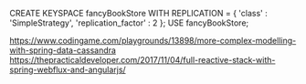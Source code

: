 
CREATE KEYSPACE fancyBookStore WITH REPLICATION = { 'class' : 'SimpleStrategy', 'replication_factor' : 2 };
USE fancyBookStore;

https://www.codingame.com/playgrounds/13898/more-complex-modelling-with-spring-data-cassandra
https://thepracticaldeveloper.com/2017/11/04/full-reactive-stack-with-spring-webflux-and-angularjs/